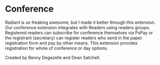 # Conference

Radiant is _so_ freaking awesome, but I made it better through this extension. Our conference extension integrates with Readers using readers groups. Registered readers can subscribe for conference themselves via PxPay or the registrant (secretary) can register readers who send in the paper registration form and pay by other means. This extension provides registration for whole of conference or day options.

Created by Benny Degezelle and Dean Satchell. 
